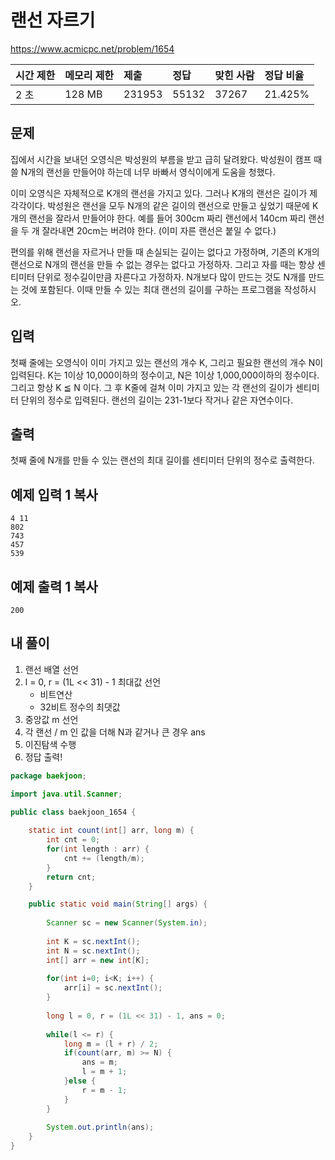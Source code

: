 # 랜선 자르기 

 https://www.acmicpc.net/problem/1654

| 시간 제한 | 메모리 제한 | 제출   | 정답  | 맞힌 사람 | 정답 비율 |
| :-------- | :---------- | :----- | :---- | :-------- | :-------- |
| 2 초      | 128 MB      | 231953 | 55132 | 37267     | 21.425%   |

## 문제

집에서 시간을 보내던 오영식은 박성원의 부름을 받고 급히 달려왔다. 박성원이 캠프 때 쓸 N개의 랜선을 만들어야 하는데 너무 바빠서 영식이에게 도움을 청했다.

이미 오영식은 자체적으로 K개의 랜선을 가지고 있다. 그러나 K개의 랜선은 길이가 제각각이다. 박성원은 랜선을 모두 N개의 같은 길이의 랜선으로 만들고 싶었기 때문에 K개의 랜선을 잘라서 만들어야 한다. 예를 들어 300cm 짜리 랜선에서 140cm 짜리 랜선을 두 개 잘라내면 20cm는 버려야 한다. (이미 자른 랜선은 붙일 수 없다.)

편의를 위해 랜선을 자르거나 만들 때 손실되는 길이는 없다고 가정하며, 기존의 K개의 랜선으로 N개의 랜선을 만들 수 없는 경우는 없다고 가정하자. 그리고 자를 때는 항상 센티미터 단위로 정수길이만큼 자른다고 가정하자. N개보다 많이 만드는 것도 N개를 만드는 것에 포함된다. 이때 만들 수 있는 최대 랜선의 길이를 구하는 프로그램을 작성하시오.

## 입력

첫째 줄에는 오영식이 이미 가지고 있는 랜선의 개수 K, 그리고 필요한 랜선의 개수 N이 입력된다. K는 1이상 10,000이하의 정수이고, N은 1이상 1,000,000이하의 정수이다. 그리고 항상 K ≦ N 이다. 그 후 K줄에 걸쳐 이미 가지고 있는 각 랜선의 길이가 센티미터 단위의 정수로 입력된다. 랜선의 길이는 231-1보다 작거나 같은 자연수이다.

## 출력

첫째 줄에 N개를 만들 수 있는 랜선의 최대 길이를 센티미터 단위의 정수로 출력한다.

## 예제 입력 1 복사

```
4 11
802
743
457
539
```

## 예제 출력 1 복사

```
200
```



## 내 풀이

1. 랜선 배열 선언
2. l = 0, r = (1L << 31) - 1 최대값 선언
   * 비트연산
   * 32비트 정수의 최댓값
3. 중앙값 m 선언
4. 각 랜선 / m 인 값을 더해 N과 같거나 큰 경우 ans
5. 이진탐색 수행
6. 정답 출력!

```java
package baekjoon;

import java.util.Scanner;

public class baekjoon_1654 {
	
	static int count(int[] arr, long m) {
		int cnt = 0;
		for(int length : arr) {
			cnt += (length/m);
		}
		return cnt;
	}

	public static void main(String[] args) {
		
		Scanner sc = new Scanner(System.in);
		
		int K = sc.nextInt();
		int N = sc.nextInt();
		int[] arr = new int[K];
		
		for(int i=0; i<K; i++) {
			arr[i] = sc.nextInt();
		}
		
		long l = 0, r = (1L << 31) - 1, ans = 0;
		
		while(l <= r) {
			long m = (l + r) / 2;
			if(count(arr, m) >= N) {
				ans = m;
				l = m + 1;
			}else {
				r = m - 1;
			}
		}
		
		System.out.println(ans);
	}
}
```

